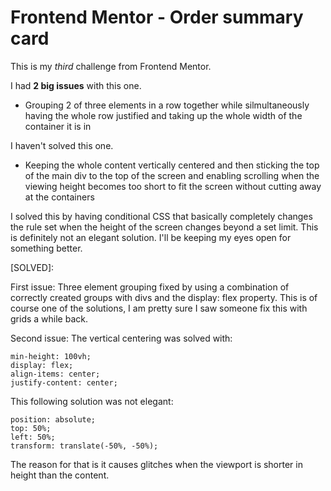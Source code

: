 # Frontend Mentor - Order summary card

This is my *third* challenge from Frontend Mentor.

I had **2 big issues** with this one.

- Grouping 2 of three elements in a row together while silmultaneously having the whole row justified and taking up the whole width of the container it is in

I haven't solved this one.

- Keeping the whole content vertically centered and then sticking the top of the main div to the top of the screen and enabling scrolling when the viewing height becomes too short to fit the screen without cutting away at the containers

I solved this by having conditional CSS that basically completely changes the rule set when the height of the screen changes beyond a set limit. This is definitely not an elegant solution. I'll be keeping my eyes open for something better.

[SOLVED]:

First issue: Three element grouping fixed by using a combination of correctly created groups with divs and the display: flex property. This is of course one of the solutions, I am pretty sure I saw someone fix this with grids a while back.

Second issue: The vertical centering was solved with:

`min-height: 100vh;`<br>
`display: flex;`<br>
`align-items: center;`<br>
`justify-content: center;`<br>

This following solution was not elegant:

`position: absolute;`<br>
`top: 50%;`<br>
`left: 50%;`<br>
`transform: translate(-50%, -50%);`<br>

The reason for that is it causes glitches when the viewport is shorter in height than the content.
